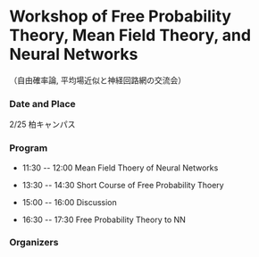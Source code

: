 
# Workshop of Free Probability Theory, Mean Field Theory, and Neural Networks

（自由確率論, 平均場近似と神経回路網の交流会）


###  Date and Place
2/25
柏キャンパス


###  Program


- 11:30 -- 12:00  Mean Field Thoery of Neural Networks

- 13:30 -- 14:30  Short Course of Free Probability Thoery


- 15:00 -- 16:00  Discussion


- 16:30 -- 17:30  Free Probability Theory to NN



### Organizers

